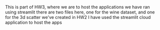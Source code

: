 This is part of HW3, where we are to host the applications we have ran using streamlit there are two files here, one for the wine dataset, and one for the 3d scatter we've created in HW2
I have used the streamlit cloud application to host the apps
